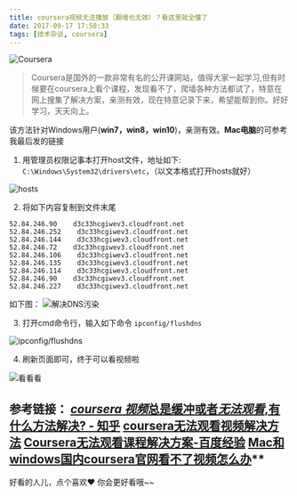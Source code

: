 ```yaml
---
title: coursera视频无法播放（翻墙也无效）？看这里就全懂了
date: 2017-09-17 17:50:33
tags: [技术杂谈, coursera]
---
```


![Coursera](http://upload-images.jianshu.io/upload_images/4340772-b5cbc22de794143d.png?imageMogr2/auto-orient/strip%7CimageView2/2/w/1240)

>Coursera是国外的一款非常有名的公开课网站，值得大家一起学习,但有时候要在coursera上看个课程，发现看不了，爬墙各种方法都试了，特意在网上搜集了解决方案，亲测有效，现在特意记录下来，希望能帮到你。好好学习，天天向上。

该方法针对Windows用户(**win7，win8，win10**)，亲测有效。**Mac电脑**的可参考我最后发的链接
<!-- more -->
1. 用管理员权限记事本打开host文件，地址如下: `C:\Windows\System32\drivers\etc`，（以文本格式打开hosts就好）

![hosts](http://upload-images.jianshu.io/upload_images/4340772-35d38c5130f91d51.png?imageMogr2/auto-orient/strip%7CimageView2/2/w/1240)

2. 将如下内容复制到文件末尾
```
52.84.246.90    d3c33hcgiwev3.cloudfront.net
52.84.246.252    d3c33hcgiwev3.cloudfront.net
52.84.246.144    d3c33hcgiwev3.cloudfront.net
52.84.246.72    d3c33hcgiwev3.cloudfront.net
52.84.246.106    d3c33hcgiwev3.cloudfront.net
52.84.246.135    d3c33hcgiwev3.cloudfront.net
52.84.246.114    d3c33hcgiwev3.cloudfront.net
52.84.246.90    d3c33hcgiwev3.cloudfront.net
52.84.246.227    d3c33hcgiwev3.cloudfront.net
```
如下图：
![解决DNS污染](http://upload-images.jianshu.io/upload_images/4340772-a389baea939beb8f.png?imageMogr2/auto-orient/strip%7CimageView2/2/w/1240)

3. 打开cmd命令行，输入如下命令
`ipconfig/flushdns`

![ipconfig/flushdns](http://upload-images.jianshu.io/upload_images/4340772-36fdba9a9a223084.png?imageMogr2/auto-orient/strip%7CimageView2/2/w/1240)

4. 刷新页面即可，终于可以看视频啦


![看看看](http://upload-images.jianshu.io/upload_images/4340772-0310da00d6088fa3.png?imageMogr2/auto-orient/strip%7CimageView2/2/w/1240)

参考链接：
[*coursera 视频*总是缓冲或者*无法观看*,有什么方法解决? - 知乎](http://www.baidu.com/link?url=f9TFhOk7zUavTew3dtbGN0XmdvRtgX6RQAcSG58fWFvWdJb0FjDbEX1pr1PQWGibzLMTrLmodUcwSRqDzAUjt_)
[coursera无法观看视频解决方法](http://blog.csdn.net/sinat_15443203/article/details/71694554)
[Coursera无法观看课程解决方案-百度经验](https://jingyan.baidu.com/article/6f2f55a14059eeb5b93e6cab.html)
[Mac和windows国内coursera官网看不了视频怎么办](http://jingyan.baidu.com/article/e6c8503c5ea596e54f1a18a8.html)**
---
好看的人儿，点个喜欢❤ 你会更好看哦~~
